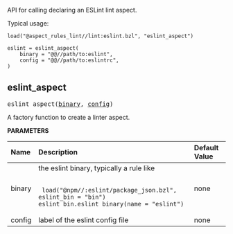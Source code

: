 <!-- Generated with Stardoc: http://skydoc.bazel.build -->

API for calling declaring an ESLint lint aspect.

Typical usage:

```
load("@aspect_rules_lint//lint:eslint.bzl", "eslint_aspect")

eslint = eslint_aspect(
    binary = "@@//path/to:eslint",
    config = "@@//path/to:eslintrc",
)
```


<a id="eslint_aspect"></a>

## eslint_aspect

<pre>
eslint_aspect(<a href="#eslint_aspect-binary">binary</a>, <a href="#eslint_aspect-config">config</a>)
</pre>

A factory function to create a linter aspect.

**PARAMETERS**


| Name  | Description | Default Value |
| :------------- | :------------- | :------------- |
| <a id="eslint_aspect-binary"></a>binary |  the eslint binary, typically a rule like<br><br><pre><code> load("@npm//:eslint/package_json.bzl", eslint_bin = "bin") eslint_bin.eslint_binary(name = "eslint") </code></pre>   |  none |
| <a id="eslint_aspect-config"></a>config |  label of the eslint config file   |  none |


